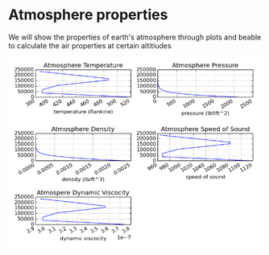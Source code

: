 # Atmosphere properties
We will show the properties of earth's atmosphere through plots and beable to calculate the air properties at certain altitiudes

![alt text](https://github.com/DrewHopkins/atmosphere/blob/main/earth's_Atmospheric_Properties.jpg)
